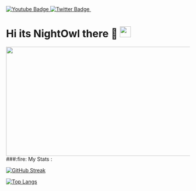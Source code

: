 <div id="badges">
  </a>
  <a href="https://www.youtube.com/channel/UC9EMRj1ProWui-jUGJrrelQ">
    <img src="https://img.shields.io/badge/YouTube-red?style=for-the-badge&logo=youtube&logoColor=white" alt="Youtube Badge"/>
  </a>
  <a href="https://twitter.com/NighOwl721">
    <img src="https://img.shields.io/badge/Twitter-blue?style=for-the-badge&logo=twitter&logoColor=white" alt="Twitter Badge"/>
  <img src="https://komarev.com/ghpvc/?username=NightOwlDevelopment&style=flat-square&color=blue" alt=""/>
  </a>
 </div>
  <h1>
   Hi its NightOwl there 👋
  <img src="https://media.giphy.com/media/hvRJCLFzcasrR4ia7z/giphy.gif" width="30px"/>
</h1>
</div>
<div align="center">
  <img src="https://media.giphy.com/media/dWesBcTLavkZuG35MI/giphy.gif" width="600" height="300"/>
</div>
###:fire: My Stats :

[![GitHub Streak](https://github-readme-streak-stats.herokuapp.com?user=NightOwlDevelopment&theme=dark)](https://git.io/streak-stats)

[![Top Langs](https://github-readme-stats.vercel.app/api/top-langs/?username=your-github-username&layout=compact&theme=vision-friendly-dark)](https://github.com/anuraghazra/github-readme-stats)

